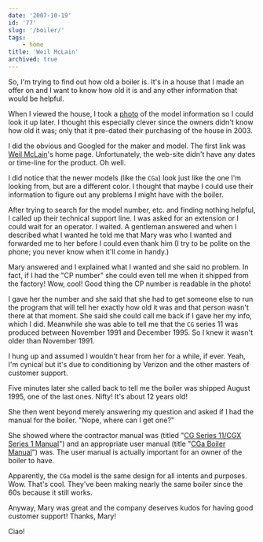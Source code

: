 ```yaml
---
date: '2007-10-19'
id: '77'
slug: '/boiler/'
tags:
    - home
title: 'Weil McLain'
archived: true
---
```


So, I'm trying to find out how old a boiler is. It's in a house that I made an
offer on and I want to know how old it is and any other information that would
be helpful.

When I viewed the house, I took a
[photo](https://flickr.com/photos/10036658@N06/1572753354/in/set-72157602423731857/)
of the model information so I could look it up later. I thought this
especially clever since the owners didn't know how old it was; only that it
pre-dated their purchasing of the house in 2003.

I did the obvious and Googled for the maker and model. The first link was
[Weil McLain](http://www.weil-mclain.com/)'s home page. Unfortunately, the
web-site didn't have any dates or time-line for the product. Oh well.

I did notice that the newer models (like the `CGa`) look just like the one I'm
looking from, but are a different color. I thought that maybe I could use
their information to figure out any problems I might have with the boiler.

After trying to search for the model number, etc. and finding nothing helpful,
I called up their technical support line. I was asked for an extension or I
could wait for an operator. I waited. A gentleman answered and when I
described what I wanted he told me that Mary was who I wanted and forwarded me
to her before I could even thank him (I try to be polite on the phone; you
never know when it'll come in handy.)

Mary answered and I explained what I wanted and she said no problem. In fact,
if I had the "CP number" she could even tell me when it shipped from the
factory! Wow, cool! Good thing the CP number is readable in the photo!

I gave her the number and she said that she had to get someone else to run the
program that will tell her exactly how old it was and that person wasn't there
at that moment. She said she could call me back if I gave her my info, which I
did. Meanwhile she was able to tell me that the `CG` series 11 was produced
between November 1991 and December 1995. So I knew it wasn't older than
November 1991.

I hung up and assumed I wouldn't hear from her for a while, if ever. Yeah, I'm
cynical but it's due to conditioning by Verizon and the other masters of
customer support.

Five minutes later she called back to tell me the boiler was shipped August
1995, one of the last ones. Nifty! It's about 12 years old!

She then went beyond merely answering my question and asked if I had the
manual for the boiler. "Nope, where can I get one?"

She showed where the contractor manual was (titled
"[CG Series 11/CGX Series 1 Manual](http://www.weil-mclain.com/downloads/obsolete/cg-cgm/cg11cgx1manual.pdf)")
and an appropriate user manual (title
"[CGa Boiler Manual](http://www.weil-mclain.com/downloads/literature/cga/cgaboilermanual.pdf)")
was. The user manual is actually important for an owner of the boiler to have.

Apparently, the `CGa` model is the same design for all intents and purposes.
Wow. That's cool. They've been making nearly the same boiler since the 60s
because it still works.

Anyway, Mary was great and the company deserves kudos for having good customer
support! Thanks, Mary!

Ciao!
